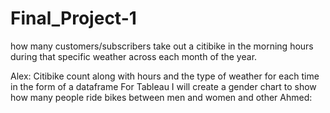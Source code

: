 # Final_Project-1
how many customers/subscribers take out a citibike in the morning hours during that 
specific weather across each month of the year.

Alex: 
Citibike count along with hours and the type of weather for each time in the form of a dataframe
For Tableau I will create a gender chart to show how many people ride bikes between men and women and other
Ahmed:
